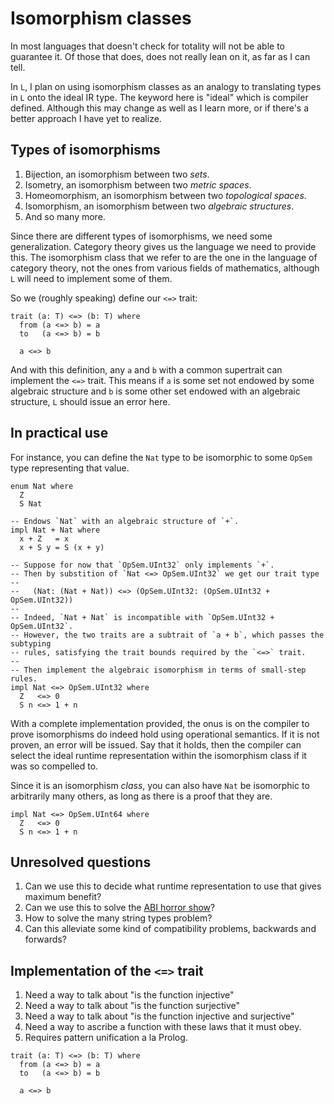 # Isomorphism classes

In most languages that doesn't check for totality will not be able to guarantee it. Of those that does, does not really lean on it, as far as I can tell.

In `L`, I plan on using isomorphism classes as an analogy to translating types in `L` onto the ideal IR type. The keyword here is "ideal" which is compiler defined. Although this may change as well as I learn more, or if there's a better approach I have yet to realize.

## Types of isomorphisms

1. Bijection, an isomorphism between two _sets_.
1. Isometry, an isomorphism between two _metric spaces_.
3. Homeomorphism, an isomorphism between two _topological spaces_.
2. Isomorphism, an isomorphism between two _algebraic structures_.
5. And so many more.

Since there are different types of isomorphisms, we need some generalization. Category theory gives us the language we need to provide this. The isomorphism class that we refer to are the one in the language of category theory, not the ones from various fields of mathematics, although `L` will need to implement some of them.

So we (roughly speaking) define our `<=>` trait:

```
trait (a: T) <=> (b: T) where
  from (a <=> b) = a
  to   (a <=> b) = b

  a <=> b
```

And with this definition, any `a` and `b` with a common supertrait can implement the `<=>` trait. This means if `a` is some set not endowed by some algebraic structure and `b` is some other set endowed with an algebraic structure, `L` should issue an error here.

## In practical use

For instance, you can define the `Nat` type to be isomorphic to some `OpSem` type representing that value.

```
enum Nat where
  Z
  S Nat

-- Endows `Nat` with an algebraic structure of `+`.
impl Nat + Nat where
  x + Z   = x
  x + S y = S (x + y)

-- Suppose for now that `OpSem.UInt32` only implements `+`.
-- Then by substition of `Nat <=> OpSem.UInt32` we get our trait type
--
--   (Nat: (Nat + Nat)) <=> (OpSem.UInt32: (OpSem.UInt32 + OpSem.UInt32))
--
-- Indeed, `Nat + Nat` is incompatible with `OpSem.UInt32 + OpSem.UInt32`.
-- However, the two traits are a subtrait of `a + b`, which passes the subtyping
-- rules, satisfying the trait bounds required by the `<=>` trait.
--
-- Then implement the algebraic isomorphism in terms of small-step rules.
impl Nat <=> OpSem.UInt32 where
  Z   <=> 0
  S n <=> 1 + n
```

With a complete implementation provided, the onus is on the compiler to prove isomorphisms do indeed hold using operational semantics. If it is not proven, an error will be issued. Say that it holds, then the compiler can select the ideal runtime representation within the isomorphism class if it was so compelled to.

Since it is an isomorphism _class_, you can also have `Nat` be isomorphic to arbitrarily many others, as long as there is a proof that they are.

```
impl Nat <=> OpSem.UInt64 where
  Z   <=> 0
  S n <=> 1 + n
```

## Unresolved questions

1. Can we use this to decide what runtime representation to use that gives maximum benefit?
2. Can we use this to solve the [ABI horror show](https://faultlore.com/)?
3. How to solve the many string types problem?
4. Can this alleviate some kind of compatibility problems, backwards and forwards?

## Implementation of the `<=>` trait

1. Need a way to talk about "is the function injective"
2. Need a way to talk about "is the function surjective"
3. Need a way to talk about "is the function injective and surjective"
4. Need a way to ascribe a function with these laws that it must obey.
5. Requires pattern unification a la Prolog.

```
trait (a: T) <=> (b: T) where
  from (a <=> b) = a
  to   (a <=> b) = b

  a <=> b
```
